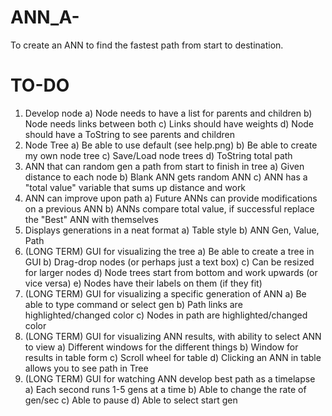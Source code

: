 # ANN_A-
To create an ANN to find the fastest path from start to destination.

# TO-DO
1) Develop node 
  a) Node needs to have a list for parents and children
  b) Node needs links between both
  c) Links should have weights
  d) Node should have a ToString to see parents and children
2) Node Tree
  a) Be able to use default (see help.png)
  b) Be able to create my own node tree
  c) Save/Load node trees
  d) ToString total path
3) ANN that can random gen a path from start to finish in tree
  a) Given distance to each node
  b) Blank ANN gets random ANN
  c) ANN has a "total value" variable that sums up distance and work
4) ANN can improve upon path
  a) Future ANNs can provide modifications on a previous ANN
  b) ANNs compare total value, if successful replace the "Best" ANN with themselves
5) Displays generations in a neat format
  a) Table style
  b) ANN Gen, Value, Path
6) (LONG TERM) GUI for visualizing the tree
  a) Be able to create a tree in GUI
  b) Drag-drop nodes (or perhaps just a text box)
  c) Can be resized for larger nodes
  d) Node trees start from bottom and work upwards (or vice versa)
  e) Nodes have their labels on them (if they fit)
7) (LONG TERM) GUI for visualizing a specific generation of ANN
  a) Be able to type command or select gen
  b) Path links are highlighted/changed color
  c) Nodes in path are highlighted/changed color
8) (LONG TERM) GUI for visualizing ANN results, with ability to select ANN to view
  a) Different windows for the different things
  b) Window for results in table form
  c) Scroll wheel for table
  d) Clicking an ANN in table allows you to see path in Tree
9) (LONG TERM) GUI for watching ANN develop best path as a timelapse
  a) Each second runs 1-5 gens at a time
  b) Able to change the rate of gen/sec
  c) Able to pause
  d) Able to select start gen
